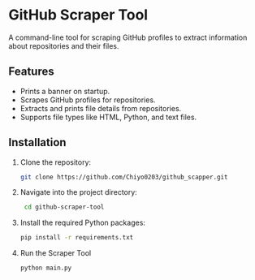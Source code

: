 # GitHub Scraper Tool

A command-line tool for scraping GitHub profiles to extract information about repositories and their files.

## Features

- Prints a banner on startup.
- Scrapes GitHub profiles for repositories.
- Extracts and prints file details from repositories.
- Supports file types like HTML, Python, and text files.


## Installation

1. Clone the repository:
   ```bash
   git clone https://github.com/Chiyo0203/github_scapper.git
2. Navigate into the project directory:
   
   ```bash
    cd github-scraper-tool

3. Install the required Python packages:
     ```bash
     pip install -r requirements.txt
4. Run the Scraper Tool

   ```bash
   python main.py
